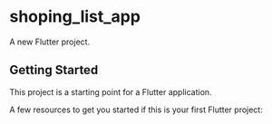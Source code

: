 # shoping_list_app

A new Flutter project.

## Getting Started

This project is a starting point for a Flutter application.

A few resources to get you started if this is your first Flutter project:




